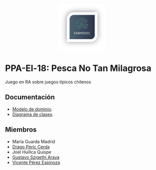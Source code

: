 <p align="center"><img src="Documentacion/logo.png"></p>

# PPA-El-18: Pesca No Tan Milagrosa
Juego en RA sobre juegos típicos chilenos 

## Documentación

- [Modelo de dominio](Documentacion/dominio/modelo_dominio.md).
- [Diagrama de clases](Documentacion/clases/diagrama_clases.md).

## Miembros

- María Guarda Madrid
- [Drago Peric Cerda](https://github.com/Drago286)
- Joel Huillca Quispe
- [Gustavo Szigethi Araya](https://github.com/Guetti)
- [Vicente Pérez Espinoza](https://github.com/vichaoss)

